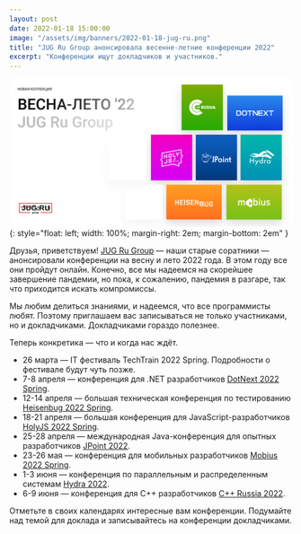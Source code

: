```yaml
---
layout: post
date: 2022-01-18 15:00:00
image: "/assets/img/banners/2022-01-18-jug-ru.png"
title: "JUG Ru Group анонсировала весенне-летние конференции 2022"
excerpt: "Конференции ищут докладчиков и участников."
---
```


![JUG Ru Group 2022](/assets/img/banners/2022-01-18-jug-ru.png){: style="float: left; width: 100%; margin-right: 2em; margin-bottom: 2em" }


Друзья, приветствуем! [JUG Ru Group](https://jugru.org/) — наши старые соратники — анонсировали конференции на весну и лето 2022 года. В этом году все они пройдут онлайн. Конечно, все мы надеемся на скорейшее завершение пандемии, но пока, к сожалению, пандемия в разгаре, так что приходится искать компромиссы.

Мы любим делиться знаниями, и надеемся, что все программисты любят. Поэтому приглашаем вас записываться не только участниками, но и докладчиками. Докладчиками гораздо полезнее.

Теперь конкретика — что и когда нас ждёт.

* 26 марта —  IT фестиваль TechTrain 2022 Spring. Подробности о фестивале будут чуть позже.
* 7-8 апреля — конференция для .NET разработчиков [DotNext 2022 Spring](https://bit.ly/3tGJWIW).
* 12-14 апреля — большая техническая конференция по тестированию [Heisenbug 2022 Spring](https://bit.ly/3IjQt0r).
* 18-21 апреля — большая конференция для JavaScript-разработчиков [HolyJS 2022 Spring](https://bit.ly/32cFhmQ).
* 25-28 апреля — международная Java-конференция для опытных разработчиков [JPoint 2022](https://bit.ly/3twHtAS).
* 23-26 мая — конференция для мобильных разработчиков [Mobius 2022 Spring](https://bit.ly/33NvYdh).
* 1-3 июня — конференция по параллельным и распределенным системам [Hydra 2022](https://bit.ly/3rvZV9Y).
* 6-9 июня — конференция для C++ разработчиков [С++ Russia 2022](https://bit.ly/3IeGCZM).

Отметьте в своих календарях интересные вам конференции. Подумайте над темой для доклада и записывайтесь на конференции докладчиками.